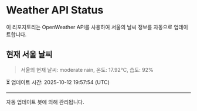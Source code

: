 
# Weather API Status

이 리포지토리는 OpenWeather API를 사용하여 서울의 날씨 정보를 자동으로 업데이트합니다.

## 현재 서울 날씨
> 서울의 현재 날씨: moderate rain, 온도: 17.92°C, 습도: 92%

⏳ 업데이트 시간: 2025-10-12 19:57:54 (UTC)

---
자동 업데이트 봇에 의해 관리됩니다.
